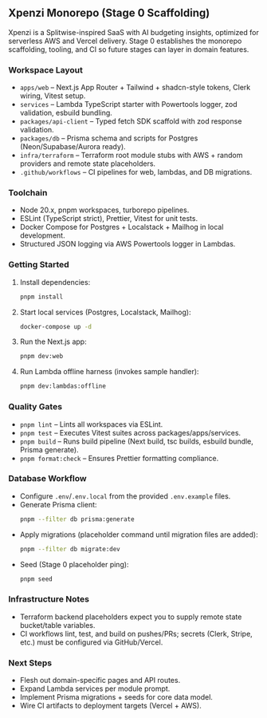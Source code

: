 ## Xpenzi Monorepo (Stage 0 Scaffolding)

Xpenzi is a Splitwise-inspired SaaS with AI budgeting insights, optimized for serverless AWS and Vercel delivery. Stage 0 establishes the monorepo scaffolding, tooling, and CI so future stages can layer in domain features.

### Workspace Layout

- `apps/web` – Next.js App Router + Tailwind + shadcn-style tokens, Clerk wiring, Vitest setup.
- `services` – Lambda TypeScript starter with Powertools logger, zod validation, esbuild bundling.
- `packages/api-client` – Typed fetch SDK scaffold with zod response validation.
- `packages/db` – Prisma schema and scripts for Postgres (Neon/Supabase/Aurora ready).
- `infra/terraform` – Terraform root module stubs with AWS + random providers and remote state placeholders.
- `.github/workflows` – CI pipelines for web, lambdas, and DB migrations.

### Toolchain

- Node 20.x, pnpm workspaces, turborepo pipelines.
- ESLint (TypeScript strict), Prettier, Vitest for unit tests.
- Docker Compose for Postgres + Localstack + Mailhog in local development.
- Structured JSON logging via AWS Powertools logger in Lambdas.

### Getting Started

1. Install dependencies:
   ```bash
   pnpm install
   ```
2. Start local services (Postgres, Localstack, Mailhog):
   ```bash
   docker-compose up -d
   ```
3. Run the Next.js app:
   ```bash
   pnpm dev:web
   ```
4. Run Lambda offline harness (invokes sample handler):
   ```bash
   pnpm dev:lambdas:offline
   ```

### Quality Gates

- `pnpm lint` – Lints all workspaces via ESLint.
- `pnpm test` – Executes Vitest suites across packages/apps/services.
- `pnpm build` – Runs build pipeline (Next build, tsc builds, esbuild bundle, Prisma generate).
- `pnpm format:check` – Ensures Prettier formatting compliance.

### Database Workflow

- Configure `.env`/`.env.local` from the provided `.env.example` files.
- Generate Prisma client:
  ```bash
  pnpm --filter db prisma:generate
  ```
- Apply migrations (placeholder command until migration files are added):
  ```bash
  pnpm --filter db migrate:dev
  ```
- Seed (Stage 0 placeholder ping):
  ```bash
  pnpm seed
  ```

### Infrastructure Notes

- Terraform backend placeholders expect you to supply remote state bucket/table variables.
- CI workflows lint, test, and build on pushes/PRs; secrets (Clerk, Stripe, etc.) must be configured via GitHub/Vercel.

### Next Steps

- Flesh out domain-specific pages and API routes.
- Expand Lambda services per module prompt.
- Implement Prisma migrations + seeds for core data model.
- Wire CI artifacts to deployment targets (Vercel + AWS).

